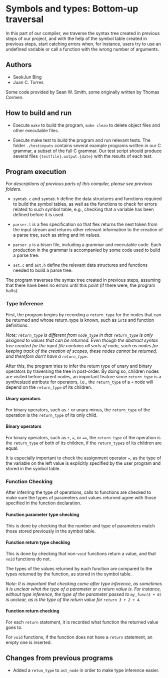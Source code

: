 # Symbols and types: Bottom-up traversal

In this part of our compiler, we traverse the syntax tree created in previous steps of our project, and with the help of the symbol table created in previous steps, start catching errors when, for instance, users try to use an undefined variable or call a function with the wrong number of arguments.

## Authors
- SeokJun Bing
- Juan C. Torres

Some code provided by Sean W. Smith, some originally written by Thomas Cormen.

## How to build and run

- Execute `make` to build the program, `make clean` to delete object files and other executable files.

- Execute make test to build the program and run relevant tests. The folder `./testinputs` contains several example programs written in our C grammar, a subset of the full C grammar. Our test script should produce several files `{testfile}.output.{date}` with the results of each test.

## Program execution

*For descriptions of previous parts of this compiler, please see previous folders.*

- `symtab.c` and `symtab.h` define the data structures and functions required to build the symbol tables, as well as the functions to check for errors related to such symbol table,
e.g., checking that a variable has been defined before it is used.

- `parser.l` is a flex specification so that flex returns the next token from the input stream and returns other relevant information to the creation of a parse tree, such as string and int values.

- `parser.y` is a bison file, including a grammar and executable code. Each production in the grammar is accompanied by some code used to build a parse tree.

- `ast.c` and `ast.h` define the relevant data structures and functions needed to build a parse tree.

The program traverses the syntax tree created in previous steps, assuming that there have been no errors until this point (if there were, the program halts).

### Type Inference

First, the program begins by recording a `return_type` for the nodes that can be returned
and whose return_type is known, such as `int`s and function definitions.

*Note: `return_type` is different from `node_type` in that `return_type` is only assigned
to values that can be returned. Even though the abstract syntax tree created for the input
file contains all sorts of node, such as nodes for keeping track of the creation of scopes,
these nodes cannot be returned, and therefore don't have a `return_type`.*

After this, the program tries to infer the return type of unary and binary operators by traversing the tree in post-order. By doing so, children nodes are visited before
parent nodes, an important feature since `return_type` is a synthesized attribute for
operators, i.e., the `return_type` of a `+` node will depend on the `return_type` of its children.

#### Unary operators

For binary operators, such as `!` or unary minus, the `return_type` of the operation
is the `return_type` of its only child.

#### Binary operators

For binary operators, such as `+`, `=`, or `==`, the `return_type` of the operation
is the `return_type` of both of its children, if the `return_type`s of its children
are equal.

It is especially important to check the assignment operator `=`, as the type of
the variable on the left value is explicitly specified by the user program
and stored in the symbol table.

### Function Checking

After inferring the type of operations, calls to functions are checked to make
sure the types of parameters and values returned agree with those specified in the
function declaration.
#### Function parameter type checking

This is done by checking that the number and type of parameters match those stored
previously in the symbol table.

#### Function return type checking

This is done by checking that non-`void` functions return a value, and that `void`
functions do not.

The types of the values returned by each function are compared to the types
returned by the function, as stored in the symbol table.

*Note: It is important that checking come after type inference, as sometimes it
is unclear what the type of a parameter or a return value is.
For instance, without type inference, the type of the parameter passed
to `my_func(5 + 6)` is unclear, as is the type of the return value for
`return 3 + 2 + 4`.*

#### Function return checking

For each `return` statement, it is recorded what function the returned value goes to.

For `void` functions, if the function does not have a `return` statement, an empty
one is inserted.

## Changes from previous programs

- Added a `retun_type` to `ast_node` in order to make type inference easier.
